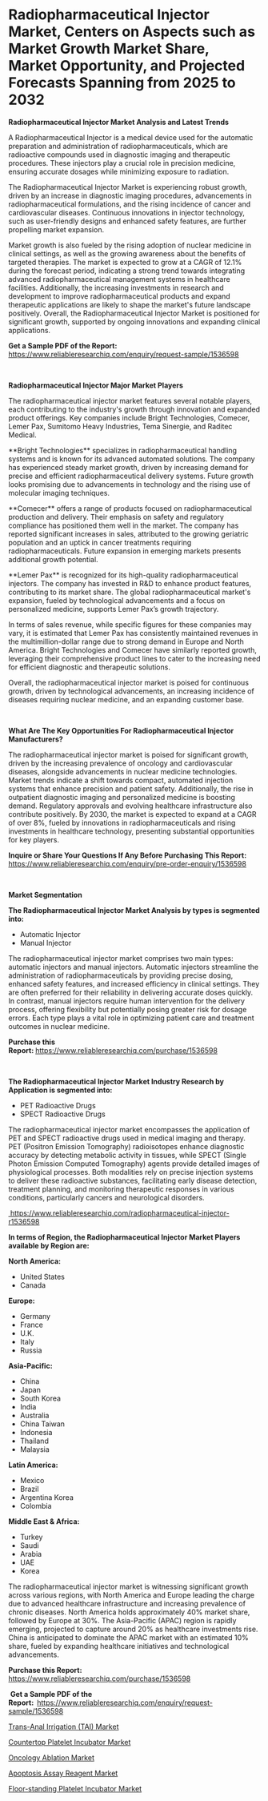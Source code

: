 <p><h1>Radiopharmaceutical Injector Market, Centers on Aspects such as Market Growth Market Share, Market Opportunity, and Projected Forecasts Spanning from 2025 to 2032</h1></p><p><strong>Radiopharmaceutical Injector Market Analysis and Latest Trends</strong></p>
<p><p>A Radiopharmaceutical Injector is a medical device used for the automatic preparation and administration of radiopharmaceuticals, which are radioactive compounds used in diagnostic imaging and therapeutic procedures. These injectors play a crucial role in precision medicine, ensuring accurate dosages while minimizing exposure to radiation. </p><p>The Radiopharmaceutical Injector Market is experiencing robust growth, driven by an increase in diagnostic imaging procedures, advancements in radiopharmaceutical formulations, and the rising incidence of cancer and cardiovascular diseases. Continuous innovations in injector technology, such as user-friendly designs and enhanced safety features, are further propelling market expansion.</p><p>Market growth is also fueled by the rising adoption of nuclear medicine in clinical settings, as well as the growing awareness about the benefits of targeted therapies. The market is expected to grow at a CAGR of 12.1% during the forecast period, indicating a strong trend towards integrating advanced radiopharmaceutical management systems in healthcare facilities. Additionally, the increasing investments in research and development to improve radiopharmaceutical products and expand therapeutic applications are likely to shape the market's future landscape positively. Overall, the Radiopharmaceutical Injector Market is positioned for significant growth, supported by ongoing innovations and expanding clinical applications.</p></p>
<p><strong>Get a Sample PDF of the Report:&nbsp;</strong> <a href="https://www.reliableresearchiq.com/enquiry/request-sample/1536598?utm_campaign=1123&utm_medium=2&utm_source=Github&utm_content=ia&utm_term=04032025&utm_id=radiopharmaceutical-injector">https://www.reliableresearchiq.com/enquiry/request-sample/1536598</a></p>
<p>&nbsp;</p>
<p><strong>Radiopharmaceutical Injector Major Market Players</strong></p>
<p><p>The radiopharmaceutical injector market features several notable players, each contributing to the industry's growth through innovation and expanded product offerings. Key companies include Bright Technologies, Comecer, Lemer Pax, Sumitomo Heavy Industries, Tema Sinergie, and Raditec Medical.</p><p>**Bright Technologies** specializes in radiopharmaceutical handling systems and is known for its advanced automated solutions. The company has experienced steady market growth, driven by increasing demand for precise and efficient radiopharmaceutical delivery systems. Future growth looks promising due to advancements in technology and the rising use of molecular imaging techniques.</p><p>**Comecer** offers a range of products focused on radiopharmaceutical production and delivery. Their emphasis on safety and regulatory compliance has positioned them well in the market. The company has reported significant increases in sales, attributed to the growing geriatric population and an uptick in cancer treatments requiring radiopharmaceuticals. Future expansion in emerging markets presents additional growth potential.</p><p>**Lemer Pax** is recognized for its high-quality radiopharmaceutical injectors. The company has invested in R&D to enhance product features, contributing to its market share. The global radiopharmaceutical market's expansion, fueled by technological advancements and a focus on personalized medicine, supports Lemer Pax’s growth trajectory.</p><p>In terms of sales revenue, while specific figures for these companies may vary, it is estimated that Lemer Pax has consistently maintained revenues in the multimillion-dollar range due to strong demand in Europe and North America. Bright Technologies and Comecer have similarly reported growth, leveraging their comprehensive product lines to cater to the increasing need for efficient diagnostic and therapeutic solutions.</p><p>Overall, the radiopharmaceutical injector market is poised for continuous growth, driven by technological advancements, an increasing incidence of diseases requiring nuclear medicine, and an expanding customer base.</p></p>
<p>&nbsp;</p>
<p><strong>What Are The Key Opportunities For Radiopharmaceutical Injector Manufacturers?</strong></p>
<p><p>The radiopharmaceutical injector market is poised for significant growth, driven by the increasing prevalence of oncology and cardiovascular diseases, alongside advancements in nuclear medicine technologies. Market trends indicate a shift towards compact, automated injection systems that enhance precision and patient safety. Additionally, the rise in outpatient diagnostic imaging and personalized medicine is boosting demand. Regulatory approvals and evolving healthcare infrastructure also contribute positively. By 2030, the market is expected to expand at a CAGR of over 8%, fueled by innovations in radiopharmaceuticals and rising investments in healthcare technology, presenting substantial opportunities for key players.</p></p>
<p><strong>Inquire or Share Your Questions If Any Before Purchasing This Report:</strong> <a href="https://www.reliableresearchiq.com/enquiry/pre-order-enquiry/1536598?utm_campaign=1123&utm_medium=2&utm_source=Github&utm_content=ia&utm_term=04032025&utm_id=radiopharmaceutical-injector">https://www.reliableresearchiq.com/enquiry/pre-order-enquiry/1536598</a></p>
<p>&nbsp;</p>
<p><strong>Market Segmentation</strong></p>
<p><strong>The Radiopharmaceutical Injector Market Analysis by types is segmented into:</strong></p>
<p><ul><li>Automatic Injector</li><li>Manual Injector</li></ul></p>
<p><p>The radiopharmaceutical injector market comprises two main types: automatic injectors and manual injectors. Automatic injectors streamline the administration of radiopharmaceuticals by providing precise dosing, enhanced safety features, and increased efficiency in clinical settings. They are often preferred for their reliability in delivering accurate doses quickly. In contrast, manual injectors require human intervention for the delivery process, offering flexibility but potentially posing greater risk for dosage errors. Each type plays a vital role in optimizing patient care and treatment outcomes in nuclear medicine.</p></p>
<p><strong>Purchase this Report:&nbsp;</strong><a href="https://www.reliableresearchiq.com/purchase/1536598?utm_campaign=1123&utm_medium=2&utm_source=Github&utm_content=ia&utm_term=04032025&utm_id=radiopharmaceutical-injector">https://www.reliableresearchiq.com/purchase/1536598</a></p>
<p>&nbsp;</p>
<p><strong>The Radiopharmaceutical Injector Market Industry Research by Application is segmented into:</strong></p>
<p><ul><li>PET Radioactive Drugs</li><li>SPECT Radioactive Drugs</li></ul></p>
<p><p>The radiopharmaceutical injector market encompasses the application of PET and SPECT radioactive drugs used in medical imaging and therapy. PET (Positron Emission Tomography) radioisotopes enhance diagnostic accuracy by detecting metabolic activity in tissues, while SPECT (Single Photon Emission Computed Tomography) agents provide detailed images of physiological processes. Both modalities rely on precise injection systems to deliver these radioactive substances, facilitating early disease detection, treatment planning, and monitoring therapeutic responses in various conditions, particularly cancers and neurological disorders.</p></p>
<p><a href="https://www.reliableresearchiq.com/radiopharmaceutical-injector-r1536598?utm_campaign=1123&utm_medium=2&utm_source=Github&utm_content=ia&utm_term=04032025&utm_id=radiopharmaceutical-injector">&nbsp;https://www.reliableresearchiq.com/radiopharmaceutical-injector-r1536598</a></p>
<p><strong>In terms of Region, the Radiopharmaceutical Injector Market Players available by Region are:</strong></p>
<p>
    <p> <strong> North America: </strong>
        <ul>
            <li>United States</li>
            <li>Canada</li>
        </ul>
        </p> 
    <p> <strong> Europe: </strong>
        <ul>
            <li>Germany</li>
            <li>France</li>
            <li>U.K.</li>
            <li>Italy</li>
            <li>Russia</li>
        </ul>
        </p> 
    <p> <strong> Asia-Pacific: </strong>
        <ul>
            <li>China</li>
            <li>Japan</li>
            <li>South Korea</li>
            <li>India</li>
            <li>Australia</li>
            <li>China Taiwan</li>
            <li>Indonesia</li>
            <li>Thailand</li>
            <li>Malaysia</li>
        </ul>
        </p> 
    <p> <strong> Latin America: </strong>
        <ul>
            <li>Mexico</li>
            <li>Brazil</li>
            <li>Argentina Korea</li>
            <li>Colombia</li>
        </ul>
        </p> 
    <p> <strong> Middle East & Africa: </strong>
        <ul>
            <li>Turkey</li>
            <li>Saudi</li>
            <li>Arabia</li>
            <li>UAE</li>
            <li>Korea</li>
        </ul>
    </p>
    </p>
<p><p>The radiopharmaceutical injector market is witnessing significant growth across various regions, with North America and Europe leading the charge due to advanced healthcare infrastructure and increasing prevalence of chronic diseases. North America holds approximately 40% market share, followed by Europe at 30%. The Asia-Pacific (APAC) region is rapidly emerging, projected to capture around 20% as healthcare investments rise. China is anticipated to dominate the APAC market with an estimated 10% share, fueled by expanding healthcare initiatives and technological advancements.</p></p>
<p><strong>Purchase this Report: </strong><a href="https://www.reliableresearchiq.com/purchase/1536598?utm_campaign=1123&utm_medium=2&utm_source=Github&utm_content=ia&utm_term=04032025&utm_id=radiopharmaceutical-injector">https://www.reliableresearchiq.com/purchase/1536598</a></p>
<p>&nbsp;<strong>Get a Sample PDF of the Report:&nbsp;&nbsp;</strong><a href="https://www.reliableresearchiq.com/enquiry/request-sample/1536598?utm_campaign=1123&utm_medium=2&utm_source=Github&utm_content=ia&utm_term=04032025&utm_id=radiopharmaceutical-injector">https://www.reliableresearchiq.com/enquiry/request-sample/1536598</a></p>
<p><strong></strong></p>
<p><p><a href="https://github.com/gilerzelko7a/Market-Research-Report-List-1/blob/main/trans-anal-irrigation-tai-market.md?utm_campaign=1123&utm_medium=2&utm_source=Github&utm_content=ia&utm_term=04032025&utm_id=radiopharmaceutical-injector">Trans-Anal Irrigation (TAI) Market</a></p><p><a href="https://github.com/vandelmanize/Market-Research-Report-List-1/blob/main/countertop-platelet-incubator-market.md?utm_campaign=1123&utm_medium=2&utm_source=Github&utm_content=ia&utm_term=04032025&utm_id=radiopharmaceutical-injector">Countertop Platelet Incubator Market</a></p><p><a href="https://github.com/kecixayaab/Market-Research-Report-List-1/blob/main/oncology-ablation-market.md?utm_campaign=1123&utm_medium=2&utm_source=Github&utm_content=ia&utm_term=04032025&utm_id=radiopharmaceutical-injector">Oncology Ablation Market</a></p><p><a href="https://github.com/saribuissawi/Market-Research-Report-List-1/blob/main/apoptosis-assay-reagent-market.md?utm_campaign=1123&utm_medium=2&utm_source=Github&utm_content=ia&utm_term=04032025&utm_id=radiopharmaceutical-injector">Apoptosis Assay Reagent Market</a></p><p><a href="https://github.com/sentoljinqiu/Market-Research-Report-List-1/blob/main/floor-standing-platelet-incubator-market.md?utm_campaign=1123&utm_medium=2&utm_source=Github&utm_content=ia&utm_term=04032025&utm_id=radiopharmaceutical-injector">Floor-standing Platelet Incubator Market</a></p></p>